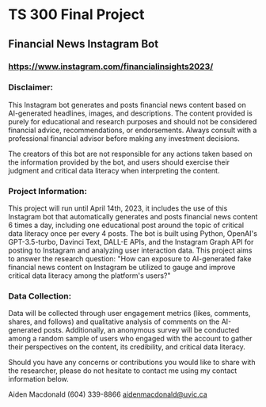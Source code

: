 # TS 300 Final Project
## Financial News Instagram Bot
### https://www.instagram.com/financialinsights2023/

### Disclaimer:
This Instagram bot generates and posts financial news content based on AI-generated headlines, images, and descriptions. The content provided is purely for educational and research purposes and should not be considered financial advice, recommendations, or endorsements. Always consult with a professional financial advisor before making any investment decisions.

The creators of this bot are not responsible for any actions taken based on the information provided by the bot, and users should exercise their judgment and critical data literacy when interpreting the content.

### Project Information:
This project will run until April 14th, 2023, it includes the use of this Instagram bot that automatically generates and posts financial news content 6 times a day, including one educational post around the topic of critical data literacy once per every 4 posts. The bot is built using Python, OpenAI's GPT-3.5-turbo, Davinci Text, DALL-E APIs, and the Instagram Graph API for posting to Instagram and analyzing user interaction data. This project aims to answer the research question: "How can exposure to AI-generated fake financial news content on Instagram be utilized to gauge and improve critical data literacy among the platform's users?"

### Data Collection:
Data will be collected through user engagement metrics (likes, comments, shares, and follows) and qualitative analysis of comments on the AI-generated posts. Additionally, an anonymous survey will be conducted among a random sample of users who engaged with the account to gather their perspectives on the content, its credibility, and critical data literacy. 

Should you have any concerns or contributions you would like to share with the researcher, please do not hesitate to contact me using my contact information below.

Aiden Macdonald
(604) 339-8866
aidenmacdonald@uvic.ca